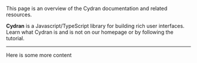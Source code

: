 This page is an overview of the Cydran documentation and related resources.

**Cydran** is a Javascript/TypeScript library for building rich user interfaces.  Learn what Cydran is and is not on our homepage or by following the tutorial.

------------------------------------------------

Here is some more content